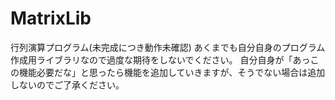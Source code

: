 # MatrixLib
行列演算プログラム(未完成につき動作未確認)
あくまでも自分自身のプログラム作成用ライブラリなので過度な期待をしないでください。
自分自身が「あっこの機能必要だな」と思ったら機能を追加していきますが、そうでない場合は追加しないのでご了承ください。
